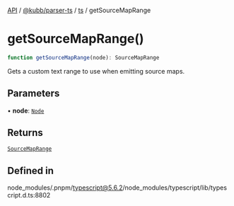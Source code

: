 [API](../../../../../packages.md) / [@kubb/parser-ts](../../../index.md) / [ts](../index.md) / getSourceMapRange

# getSourceMapRange()

```ts
function getSourceMapRange(node): SourceMapRange
```

Gets a custom text range to use when emitting source maps.

## Parameters

• **node**: [`Node`](../interfaces/Node.md)

## Returns

[`SourceMapRange`](../interfaces/SourceMapRange.md)

## Defined in

node\_modules/.pnpm/typescript@5.6.2/node\_modules/typescript/lib/typescript.d.ts:8802

